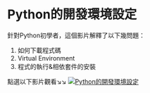 # Python的開發環境設定 


針對Python初學者，這個影片解釋了以下幾問題：
1. 如何下載程式碼
2. Virtual Environment
3. 程式的執行&相依套件的安裝

點選以下影片觀看↘↘
[![Python的開發環境設定](https://img.youtube.com/vi/7AO9TYd3d-c/0.jpg)](https://www.youtube.com/watch?v=7AO9TYd3d-c)

